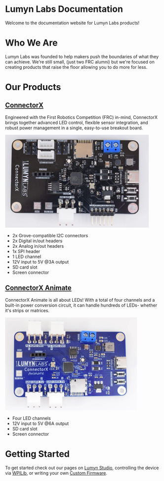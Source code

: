 # Lumyn Labs Documentation
Welcome to the documentation website for Lumyn Labs products!

# Who We Are
Lumyn Labs was founded to help makers push the boundaries of what they can achieve. We're still small, (just two FRC alumni) but we're focused on creating products that raise the floor allowing you to do more for less.

# Our Products
## [ConnectorX](/devices/connectorx)

Engineered with the First Robotics Competition (FRC) in-mind, ConnectorX brings together advanced LED control, flexible sensor integration, and robust power management in a single, easy-to-use breakout board.

<img src="/assets/connectorx.png" alt="ConnectorX" height="300px"/>

- 2x Grove-compatible I2C connectors
- 2x Digital in/out headers
- 2x Analog in/out headers
- 1x SPI header
- 1 LED channel
- 12V input to 5V @3A output
- SD card slot
- Screen connector

## [ConnectorX Animate](/devices/connectorx-animate)

ConnectorX Animate is all about LEDs! With a total of four channels and a built-in power conversion circuit, it can handle hundreds of LEDs- whether it's strips or matrices.

<img src="/assets/connectorx-animate.png" alt="ConnectorX Animate" height="300px"/>

- Four LED channels
- 12V input to 5V @6A output
- SD card slot
- Screen connector

# Getting Started
To get started check out our pages on [Lumyn Studio](/lumyn-studio/#), controlling the device via [WPILib](/wpilib-vendordep/), or writing your own [Custom Firmware](/custom-firmware.md).